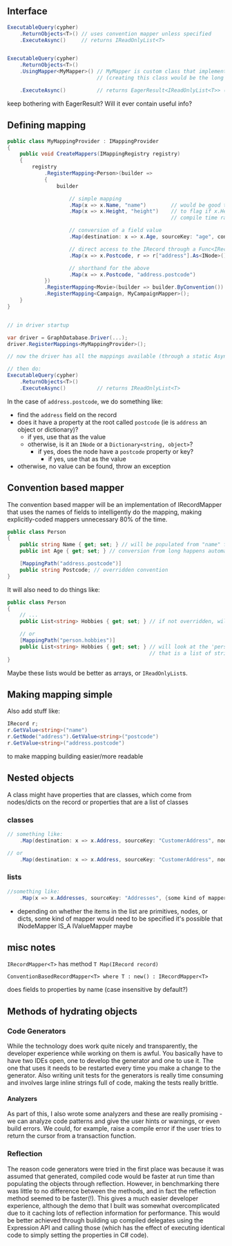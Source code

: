 ## Interface

```c#
ExecutableQuery(cypher)
	.ReturnObjects<T>() // uses convention mapper unless specified
	.ExecuteAsync()     // returns IReadOnlyList<T>


ExecutableQuery(cypher)
	.ReturnObjects<T>()
	.UsingMapper<MyMapper>() // MyMapper is custom class that implements IRecordMapper<T> 
	                         // (creating this class would be the long way round)

	.ExecuteAsync()          // returns EagerResult<IReadOnlyList<T>> (or just the list?)

```

keep bothering with EagerResult? Will it ever contain useful info?

## Defining mapping

```c#
public class MyMappingProvider : IMappingProvider
{
	public void CreateMappers(IMappingRegistry registry)
	{
		registry
		    .RegisterMapping<Person>(builder => 
		    {
		    	builder

				    // simple mapping
				    .Map(x => x.Name, "name")        // would be good to have an analyzer on these Map calls
				    .Map(x => x.Height, "height")    // to flag if x.Height doesn't have a setter (to catch at
				                                     // compile time rather than run time)

				    // conversion of a field value
				    .Map(destination: x => x.Age, sourceKey: "age", converter: (long x) => (int)x) 

				    // direct access to the IRecord through a Func<IRecord>, in case properties of the record itself are needed
				    .Map(x => x.Postcode, r => r["address"].As<INode>()["postcode"].As<string>) 

				    // shorthand for the above
				    .Map(x => x.Postcode, "address.postcode")
		    })
		    .RegisterMapping<Movie>(builder => builder.ByConvention()) // maybe no need, this is used by default for an unknown type?
		    .RegisterMapping<Campaign, MyCampaignMapper>();            // MyCampaignMapper implements IRecordMapper<Campaign>
	}
}


// in driver startup

var driver = GraphDatabase.Driver(...);
driver.RegisterMappings<MyMappingProvider>();

// now the driver has all the mappings available (through a static AsyncLocal<Dictionary<Type, IRecordMapping>> variable)

// then do:
ExecutableQuery(cypher)
    .ReturnObjects<T>()
	.ExecuteAsync()          // returns IReadOnlyList<T>

```

In the case of `address.postcode`, we do something like:

* find the `address` field on the record
* does it have a property at the root called `postcode` (ie is `address` an object or dictionary)?
    * if yes, use that as the value
    * otherwise, is it an `INode` or a `Dictionary<string, object>`?
        * if yes, does the node have a `postcode` property or key?
            * if yes, use that as the value
* otherwise, no value can be found, throw an exception

## Convention based mapper

The convention based mapper will be an implementation of IRecordMapper<T> that uses the names of fields 
to intelligently do the mapping, making explicitly-coded mappers unnecessary 80% of the time.

```c#
public class Person
{
    public string Name { get; set; } // will be populated from "name" field, or "name" property on single record or object
    public int Age { get; set; } // conversion from long happens automatically

    [MappingPath("address.postcode")]
    public string Postcode; // overridden convention 
}
```

It will also need to do things like: 

```c#
public class Person
{
    // ...
    public List<string> Hobbies { get; set; } // if not overridden, will look at the 'hobbies' field for a list of strings

    // or
    [MappingPath("person.hobbies")]
    public List<string> Hobbies { get; set; } // will look at the 'person' field for a property called 'hobbies'
                                              // that is a list of strings
}
```

Maybe these lists would be better as arrays, or `IReadOnlyList`s.

## Making mapping simple

Also add stuff like:
```c#
IRecord r;
r.GetValue<string>("name")
r.GetNode("address").GetValue<string>("postcode")
r.GetValue<string>("address.postcode")
```
to make mapping building easier/more readable

## Nested objects

A class might have properties that are classes, which come from nodes/dicts on the record
or properties that are a list of classes

### classes
```c#
// something like:
    .Map(destination: x => x.Address, sourceKey: "CustomerAddress", nodeMapper: typeof(AddressMapper))

// or
    .Map(destination: x => x.Address, sourceKey: "CustomerAddress", nodeMapper: typeof(ConventionBasedNodeMapper<Address>))
```

### lists
```c#
//something like:
    .Map(x => x.Addresses, sourceKey: "Addresses", {some kind of mapper specified here*})
```

* depending on whether the items in the list are primitives, nodes, or dicts, some kind of mapper would need to be specified
it's possible that INodeMapper IS_A IValueMapper maybe 

## misc notes

`IRecordMapper<T>`
has method `T Map(IRecord record)`

`ConventionBasedRecordMapper<T> where T : new() : IRecordMapper<T>`

does fields to properties by name (case insensitive by default?)

## Methods of hydrating objects

### Code Generators 
While the technology does work quite nicely and transparently, the developer experience while working on them is awful. You basically have to have two IDEs open, one to develop the generator and one to use it. The one that uses it needs to be restarted every time you make a change to the generator. Also writing unit tests for the 
generators is really time consuming and involves large inline strings full of code, making the tests really brittle.

#### Analyzers
As part of this, I also wrote some analyzers and these are really promising - we can analyze code patterns and give the user hints or warnings, or even build errors. We could, for example, raise a compile error if the user tries to return the cursor from a transaction function.

### Reflection
The reason code generators were tried in the first place was because it was assumed that generated, compiled code would be faster at run time than populating the objects through reflection. However, in benchmarking there was little to no difference between the methods, and in fact the reflection method seemed to be faster(!). This gives a much easier developer experience, although the demo that I built was somewhat overcomplicated due to it caching lots of reflection information for performance. This would be better achieved through building up compiled delegates using the Expression API and calling those (which has the effect of executing identical code to simply setting the properties in C# code).

